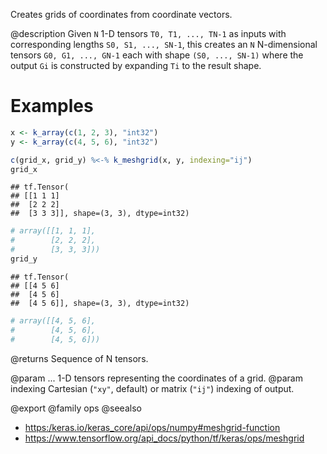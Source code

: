 Creates grids of coordinates from coordinate vectors.

@description
Given `N` 1-D tensors `T0, T1, ..., TN-1` as inputs with corresponding
lengths `S0, S1, ..., SN-1`, this creates an `N` N-dimensional tensors
`G0, G1, ..., GN-1` each with shape `(S0, ..., SN-1)` where the output
`Gi` is constructed by expanding `Ti` to the result shape.

# Examples

```r
x <- k_array(c(1, 2, 3), "int32")
y <- k_array(c(4, 5, 6), "int32")
```


```r
c(grid_x, grid_y) %<-% k_meshgrid(x, y, indexing="ij")
grid_x
```

```
## tf.Tensor(
## [[1 1 1]
##  [2 2 2]
##  [3 3 3]], shape=(3, 3), dtype=int32)
```

```r
# array([[1, 1, 1],
#        [2, 2, 2],
#        [3, 3, 3]))
grid_y
```

```
## tf.Tensor(
## [[4 5 6]
##  [4 5 6]
##  [4 5 6]], shape=(3, 3), dtype=int32)
```

```r
# array([[4, 5, 6],
#        [4, 5, 6],
#        [4, 5, 6]))
```

@returns
Sequence of N tensors.

@param ... 1-D tensors representing the coordinates of a grid.
@param indexing Cartesian (`"xy"`, default) or matrix (`"ij"`) indexing
    of output.

@export
@family ops
@seealso
+ <https:/keras.io/keras_core/api/ops/numpy#meshgrid-function>
+ <https://www.tensorflow.org/api_docs/python/tf/keras/ops/meshgrid>

